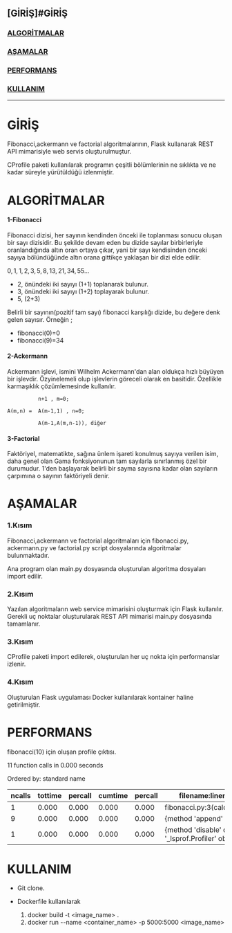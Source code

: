 ## [GİRİŞ]<a>#GİRİŞ</a>

### [ALGORİTMALAR](#ALGORİTMALAR)

### [AŞAMALAR](#AŞAMALAR)

### [PERFORMANS](#PERFORMANS)

### [KULLANIM](#KULLANIM)

***


# GİRİŞ

Fibonacci,ackermann ve factorial algoritmalarının, Flask kullanarak REST API mimarisiyle web servis oluşturulmuştur.

CProfile paketi kullanılarak programın çeşitli bölümlerinin ne sıklıkta ve ne kadar süreyle yürütüldüğü izlenmiştir.



# ALGORİTMALAR

#### **1-Fibonacci**

Fibonacci dizisi, her sayının kendinden önceki ile toplanması sonucu oluşan bir sayı dizisidir. Bu şekilde devam eden bu dizide sayılar birbirleriyle oranlandığında altın oran ortaya çıkar, yani bir sayı kendisinden önceki sayıya bölündüğünde altın orana gittikçe yaklaşan bir dizi elde edilir. 

$0, 1, 1, 2, 3, 5, 8, 13, 21, 34, 55 ...$

- 2, önündeki iki sayıyı (1+1) toplanarak bulunur.
- 3, önündeki iki sayıyı (1+2) toplayarak bulunur.
- 5, (2+3)

Belirli bir sayının(pozitif tam sayı) fibonacci karşılığı dizide, bu değere denk gelen sayısır. Örneğin ;
  - fibonacci(0)=0
  - fibonacci(9)=34

#### **2-Ackermann**

Ackermann işlevi, ismini Wilhelm Ackermann'dan alan oldukça hızlı büyüyen bir işlevdir. Özyinelemeli olup işlevlerin göreceli olarak en basitidir. Özellikle karmaşıklık çözümlemesinde kullanılır.
      
              n+1 , m=0;  

    A(m,n) =  A(m-1,1) , n=0;

              A(m-1,A(m,n-1)), diğer 

#### **3-Factorial**

Faktöriyel, matematikte, sağına ünlem işareti konulmuş sayıya verilen isim, daha genel olan Gama fonksiyonunun tam sayılarla sınırlanmış özel bir durumudur. 1'den başlayarak belirli bir sayma sayısına kadar olan sayıların çarpımına o sayının faktöriyeli denir.


# AŞAMALAR

### 1.Kısım 

Fibonacci,ackermann ve factorial algoritmaları için fibonacci.py, ackermann.py ve factorial.py script dosyalarında algoritmalar bulunmaktadır.

Ana program olan main.py dosyasında oluşturulan algoritma dosyaları import edilir.

### 2.Kısım

Yazılan algoritmaların web service mimarisini oluşturmak için Flask kullanılır. Gerekli uç noktalar oluşturularak REST API mimarisi main.py dosyasında tamamlanır.

### 3.Kısım

CProfile paketi import edilerek, oluşturulan her uç nokta için performanslar izlenir.

### 4.Kısım

Oluşturulan Flask uygulaması Docker kullanılarak kontainer haline getirilmiştir.


 # PERFORMANS


fibonacci(10) için oluşan profile çıktısı.

11 function calls in 0.000 seconds

   Ordered by: standard name
   
|ncalls | tottime | percall | cumtime|  percall | filename:lineno(function) |
| ----- | ------  | ----- | ----- |----- |----- |
| 1   | 0.000  |  0.000 |   0.000 |   0.000 |fibonacci.py:3(calculate_fibonacci)|
| 9   | 0.000   | 0.000 |   0.000  |  0.000| {method 'append' of 'list' objects}|
|1  |  0.000 |   0.000 |   0.000  |  0.000 |{method 'disable' of '_lsprof.Profiler' objects}  


# KULLANIM

* Git clone.

* Dockerfile kullanılarak 
  
  1. docker build -t <image_name> .
  2. docker run --name <container_name> -p 5000:5000 <image_name> 


  
